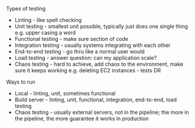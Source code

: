 Types of testing
- Linting - like spell checking
- Unit testing - smallest unit possible, typically just does one single thing e.g. upper casing a word
- Functional testing - make sure section of code
- Integration testing - usually systems integrating with each other
- End-to-end testing - go thru like a normal user would
- Load testing - answer question: can my application scale?
- Chaos testing - hard to achieve, add chaos to the environment, make sure it keeps working e.g. deleting EC2 instances - tests DR

Ways to run
- Local - linting, unit, sometimes functional
- Build server - linting, unit, functional, integration, end-to-end, load testing
- Chaos testing - usually external servers, not in the pipeline; the more in the pipeline, the more guarantee it works in production
